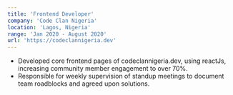 ```yaml
---
title: 'Frontend Developer'
company: 'Code Clan Nigeria'
location: 'Lagos, Nigeria'
range: 'Jan 2020 - August 2020'
url: 'https://codeclannigeria.dev'
---
```


- Developed core frontend pages of codeclannigeria.dev, using reactJs, increasing community
  member engagement to over 70%.
- Responsible for weekly supervision of standup meetings to document team roadblocks and agreed upon solutions.
